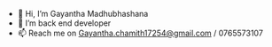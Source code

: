 - 👋 Hi, I’m Gayantha Madhubhashana
- 👀 I’m back end developer
- 📫 Reach me on Gayantha.chamith17254@gmail.com / 0765573107

<!---
gayantha999/gayantha999 is a ✨ special ✨ repository because its `README.md` (this file) appears on your GitHub profile.
You can click the Preview link to take a look at your changes.
--->
